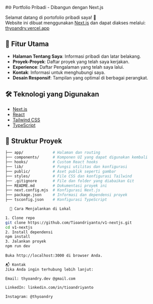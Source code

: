 #🌐 Portfolio Pribadi - Dibangun dengan Next.js    
       
Selamat datang di portofolio pribadi saya! 🎉    
Website ini dibuat menggunakan [Next.js](https://nextjs.org/) dan dapat diakses melalui: [thyoandry.vercel.app](https://thyoandry.vercel.app)

## 🧩 Fitur Utama 

- **Halaman Tentang Saya**: Informasi pribadi dan latar belakang.
- **Proyek-Proyek**: Daftar proyek yang telah saya kerjakan.
- **Experience**: Daftar Pengalaman yang telah saya lalui.
- **Kontak**: Informasi untuk menghubungi saya.
- **Desain Responsif**: Tampilan yang optimal di berbagai perangkat.
 
## 🛠️ Teknologi yang Digunakan

- [Next.js](https://nextjs.org/)
- [React](https://reactjs.org/)
- [Tailwind CSS](https://tailwindcss.com/)
- [TypeScript](https://www.typescriptlang.org/)

## 📁 Struktur Proyek

```bash
├── app/             # Halaman dan routing
├── components/      # Komponen UI yang dapat digunakan kembali
├── hooks/           # Custom React hooks
├── lib/             # Fungsi utilitas dan konfigurasi
├── public/          # Aset publik seperti gambar
├── styles/          # File CSS dan konfigurasi Tailwind
├── .gitignore       # File dan folder yang diabaikan Git
├── README.md        # Dokumentasi proyek ini
├── next.config.mjs  # Konfigurasi Next.js
├── package.json     # Informasi dan dependensi proyek
├── tsconfig.json    # Konfigurasi TypeScript

  🚀 Cara Menjalankan di Lokal

1. Clone repo
git clone https://github.com/Tioandriyanto/v1-nextjs.git
cd v1-nextjs
2. Install dependensi
npm install
3. Jalankan proyek
npm run dev
  
Buka http://localhost:3000 di browser Anda.

📬 Kontak
Jika Anda ingin terhubung lebih lanjut:

Email: thyoandry.dev @gmail.com

LinkedIn: linkedin.com/in/tioandriyanto

Instagram: @thyoandry


